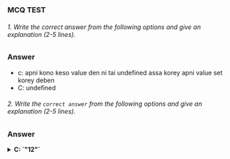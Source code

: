 ### MCQ TEST


###### 1. Write the correct answer from the following options and give an explanation (2-5 lines).

### Answer
- c: apni kono keso value den ni tai undefined assa korey apni value set korey deben
- C: undefined

###### 2. Write the `correct answer` from the following options and give an explanation (2-5 lines).

### Answer 
<details><summary><b> C: `"12"`</b></summary>
<p><details><summary><b>karon apni string moddey value desen tai apnakey ai result dekasey</b></summary>
<p>
- c: 
- C: karon apni string moddey value desen tai apnakey ai result dekasey


###### 3. Write the `correct answer` from the following options and give an explanation (2-5 lines).

### Answer 

- A: `['🍕', '🍫', '🥑', '🍔']`

- <i>spreed oparator</i>

###### 4. Write the `correct answer` from the following options and give an explanation (2-5 lines).

### Answer 
- B: `Hi there, undefined`

<details><summary><b>apni function call korar somoy sodo function call korsen name value add korey nai tai hi There undefined show kortey sey</b></summary>
<p>

###### 5. Write the `correct answer` from the following options and give an explanation (2-5 lines).

### Answer 

- C: 3